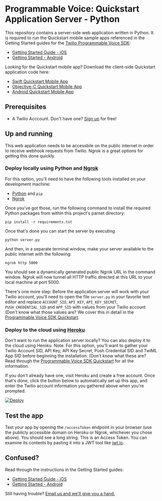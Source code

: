 Programmable Voice: Quickstart Application Server - Python
===
This repository contains a server-side web application written in Python. It is required to run the Quickstart mobile sample apps referenced in the Getting Started guides for the [Twilio Programmable Voice SDK](https://www.twilio.com/docs/api/voice-sdk/): 
- [Getting Started Guide - iOS](https://www.twilio.com/docs/api/voice-sdk/ios/getting-started)
- [Getting Started - Android](https://www.twilio.com/docs/api/voice-sdk/android/getting-started)

Looking for the Quickstart mobile app? Download the client-side Quickstart application code here:

- [Swift Quickstart Mobile App](https://github.com/twilio/voice-quickstart-swift)
- [Objective-C Quickstart Mobile App](https://github.com/twilio/voice-quickstart-objc)
- [Android Quickstart Mobile App](https://github.com/twilio/voice-quickstart-android)

Prerequisites
---

* A Twilio Acccount. Don't have one? [Sign up](https://www.twilio.com/try-twilio) for free! 

Up and running
---

This web application needs to be accessbile on the public internet in order to receive webhook requests from Twilio. Ngrok is a great options for getting this done quickly.

### Deploy locally using Python and [Ngrok](https://ngrok.com/)

For this option, you'll need to have the following tools installed on your development machine:

* [Python](https://www.python.org/) and `pip`
* [Ngrok](https://ngrok.com/)

Once you've got those, run the following command to install the required Python packages from within this project's parnet directory:

    pip install -r requirements.txt

Once that's done you can start the server by executing 

    python server.py

And then, in a separate terminal window, make your server available to the public internet with the following:

    ngrok http 5000

You should see a dynamically generated public Ngrok URL in the command window. Ngrok will now tunnel all HTTP traffic directed at this URL to your local machine at port 5000.

There's one more step: Before the application server will work with _your_ Twilio account, you'll need to open the file `server.py` in your favorite text editor and replace `ACCOUNT_SID`, `API_KEY`, `API_KEY_SECRET`, `PUSH_CREDENTIAL_SID` and `APP_SID` with values from your Twilio account (Don't know what those values are? We cover this in detail in the [Programmable Voice SDK Quickstart](https://www.twilio.com/docs/api/voice-sdk/ios/getting-started). 

### Deploy to the cloud using [Heroku](https://heroku.com)

Don't want to run the application server locally? You can also deploy it to the cloud using Heroku. Note: For this option, you'll want to gather your Twilio Account SID, API Key, API Key Secret, Push Credential SID and TwiML App SID before beginning the installation. (Don't know what these are? Read through the [Programmable Voice SDK Quickstart](https://www.twilio.com/docs/api/voice-sdk/ios/getting-started) for all the information.

If you don't already have one, visit Heroku and create a free account. Once that's done, click the button below to automatically set up this app, and enter the Twilio account information you gathered above when you're prompted.

[![Deploy](https://www.herokucdn.com/deploy/button.png)](https://heroku.com/deploy)

Test the app
---

Test your app by opening the `/accessToken` endpoint in your browser (use the publicly accessible domain on Heroku or Ngrok, whichever you chose above). You should see a long string. This is an Access Token. You can examine its contents by pasting it into a JWT tool like [jwt.io](http://jwt.io).

Confused?
---

Read through the instructions in the Getting Started guides:
- [Getting Started Guide - iOS](https://www.twilio.com/docs/api/voice-sdk/ios/getting-started)
- [Getting Started - Android](https://www.twilio.com/docs/api/voice-sdk/android/getting-started)

Still having trouble? [Email us and we'll give you a hand.](mailto:help@twilio.com)
